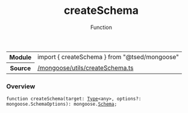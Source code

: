 
<header class="symbol-info-header"><h1 id="createschema">createSchema</h1><label class="symbol-info-type-label function">Function</label></header>
<!-- summary -->
<section class="symbol-info"><table class="is-full-width"><tbody><tr><th>Module</th><td><div class="lang-typescript"><span class="token keyword">import</span> { createSchema }&nbsp;<span class="token keyword">from</span>&nbsp;<span class="token string">"@tsed/mongoose"</span></div></td></tr><tr><th>Source</th><td><a href="https://github.com/Romakita/ts-express-decorators/blob/v4.26.4/src//mongoose/utils/createSchema.ts#L0-L0">/mongoose/utils/createSchema.ts</a></td></tr></tbody></table></section>
<!-- overview -->


### Overview


<pre><code class="typescript-lang ">function <span class="token function">createSchema</span><span class="token punctuation">(</span>target<span class="token punctuation">:</span> <a href="#api/core/type"><span class="token">Type</span></a><<span class="token keyword">any</span>><span class="token punctuation">,</span> options?<span class="token punctuation">:</span> mongoose.SchemaOptions<span class="token punctuation">)</span><span class="token punctuation">:</span> mongoose.<a href="#api/common/jsonschema/schema"><span class="token">Schema</span></a><span class="token punctuation">;</span></code></pre>


<!-- Parameters -->

<!-- Description -->

<!-- Members -->

